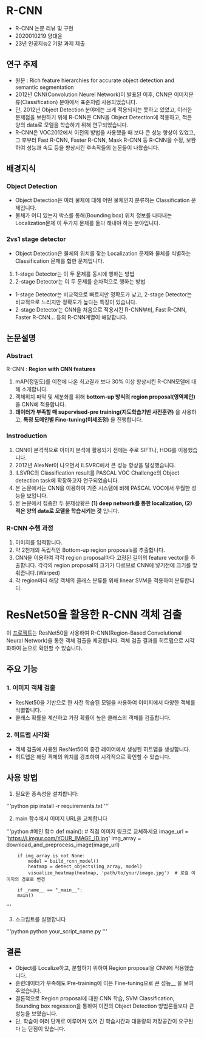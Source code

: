 # R-CNN
* R-CNN 논문 리뷰 및 구현
* 2020010219 양대윤
* 23년 인공지능2 기말 과제 제출

## 연구 주제
* 원문 : Rich feature hierarchies for accurate object detection and semantic segmentation
* 2012년 CNN(Convolution Neurel Network)이 발표된 이후, CNN은 이미지분류(Classification) 분야에서 표준처럼 사용되었습니다.
* 단, 2012년 Object Detection 분야에는 크게 적용되지는 못하고 있었고, 이러한 문제점을 보완하기 위해 R-CNN은 CNN을 Object Detection에 적용하고, 적은 양의 data로 모델을 학습하기 위해 연구되었습니다.
* R-CNN은 VOC2012에서 이전의 방법을 사용했을 때 보다 큰 성능 향상이 있었고, 그 후부터 Fast R-CNN, Faster R-CNN, Mask R-CNN 등 R-CNN을 수정, 보완하여 성능과 속도 등을 향상시킨 후속작들의 논문들이 나왔습니다.

## 배경지식
### Object Detection
* Object Detection은 여러 물체에 대해 어떤 물체인지 분류하는 Classification 문제입니다.
* 물체가 어디 있는지 박스를 통해(Bounding box) 위치 정보를 나타내는 Localization문제 이 두가지 문제를 둘다 해내야 하는 분야입니다.

### 2vs1 stage detector
* Object Detection은 물체의 위치를 찾는 Localization 문제와 물체를 식별하는 Classification 문제를 합한 문제입니다.
1. 1-stage Detector는 이 두 문제를 동시에 행하는 방법
2. 2-stage Detector는 이 두 문제를 순차적으로 행하는 방법
* 1-stage Detector는 비교적으로 빠르지만 정확도가 낮고, 2-stage Detector는 비교적으로 느리지만 정확도가 높다는 특징이 있습니다.
* 2-stage Detector는 CNN을 처음으로 적용시킨 R-CNN부터, Fast R-CNN, Faster R-CNN… 등의 R-CNN계열이 해당합니다.

## 논문설명
### Abstract
R-CNN : __Region with CNN features__
1. mAP(정밀도)를 이전에 나온 최고결과 보다 30% 이상 향상시킨 R-CNN모델에 대해 소개합니다.
2. 객체위치 파악 및 세분화를 위해 __bottom-up 방식의 region proposal(영역제안)__ 을 CNN에 적용합니다.
3. __데이터가 부족할 때 supervised-pre training(지도학습기반 사전훈련)__ 을 사용하고, __특정 도메인별 Fine-tuning(미세조정)__ 을 진행합니다.

### Instroduction
1. CNN이 본격적으로 이미지 분석에 활용되기 전에는 주로 SIFT나, HOG를 이용했습니다.
2. 2012년 AlexNet이 나오면서 ILSVRC에서 큰 성능 향상을 달성했습니다.
3. ILSVRC의 Classification result를 PASCAL VOC Challenge의 Object detection task에 확장하고자
연구되었습니다.
4. 본 논문에서는 CNN을 이용하여 기존 시스템에 비해 PASCAL VOC에서 우월한 성능을 보입니다.
5. 본 논문에서 집중한 두 문제상황은 __(1) deep network를 통한 localization, (2) 적은 양의 data로 모델을 학습시키는 것__ 입니다.

### R-CNN 수행 과정
1. 이미지를 입력합니다.
2. 약 2천개의 독립적인 Bottom-up region proposals를 추출합니다.
3. CNN을 이용하여 각각 region proposal마다 고정된 길이의 feature vector를 추출합니다. 각각의 region proposal의 크기가 다르므로 CNN에 넣기전에 크기를 맞춰줍니다.(Warped)
4. 각 region마다 해당 객체의 클래스 분류를 위해 linear SVM을 적용하여 분류합니다.

# ResNet50을 활용한 R-CNN 객체 검출

이 [프로젝트](https://github.com/HY-AI2-Projects/R-CNN/blob/main/R_CNN.ipynb)는 ResNet50을 사용하여 R-CNN(Region-Based Convolutional Neural Network)을 통한 객체 검출을 제공합니다. 객체 검출 결과를 히트맵으로 시각화하여 눈으로 확인할 수 있습니다.

## 주요 기능

### 1. 이미지 객체 검출

- ResNet50을 기반으로 한 사전 학습된 모델을 사용하여 이미지에서 다양한 객체를 식별합니다.
- 클래스 확률을 계산하고 가장 확률이 높은 클래스의 객체를 검출합니다.

### 2. 히트맵 시각화

- 객체 검출에 사용된 ResNet50의 중간 레이어에서 생성된 히트맵을 생성합니다.
- 히트맵은 해당 객체의 위치를 강조하여 시각적으로 확인할 수 있습니다.

## 사용 방법

1. 필요한 종속성을 설치합니다:

'''python
    pip install -r requirements.txt
'''

2. main 함수에서 이미지 URL을 교체합니다

'''python
    #메인 함수
    def main():
        # 직접 이미지 링크로 교체하세요
        image_url = 'https://i.imgur.com/YOUR_IMAGE_ID.jpg'
        img_array = download_and_preprocess_image(image_url)

        if img_array is not None:
            model = build_rcnn_model()
            heatmap = detect_objects(img_array, model)
            visualize_heatmap(heatmap, 'path/to/your/image.jpg')  # 로컬 이미지의 경로로 변경

        if _name__ == "_main__":
        main()
'''

3. 스크립트를 실행합니다

'''python
    python your_script_name.py
'''

## 결론
* Object를 Localize하고, 분할하기 위하여 Region proposal을 CNN에 적용했습니다.
* 훈련데이터가 부족해도 Pre-training에 이은 Fine-tuning으로 큰 성능__ 을 보여주었습니다.
* 결론적으로 Region proposal에 대한 CNN 학습, SVM Classification, Bounding box regession을 통하여 이전의 Object Detection 방법론들보다 큰 성능을 보였습니다.
* 단, 학습이 여러 단계로 이루어져 있어 긴 학습시간과 대용량의 저장공간이 요구된다 는 단점이 있습니다.

